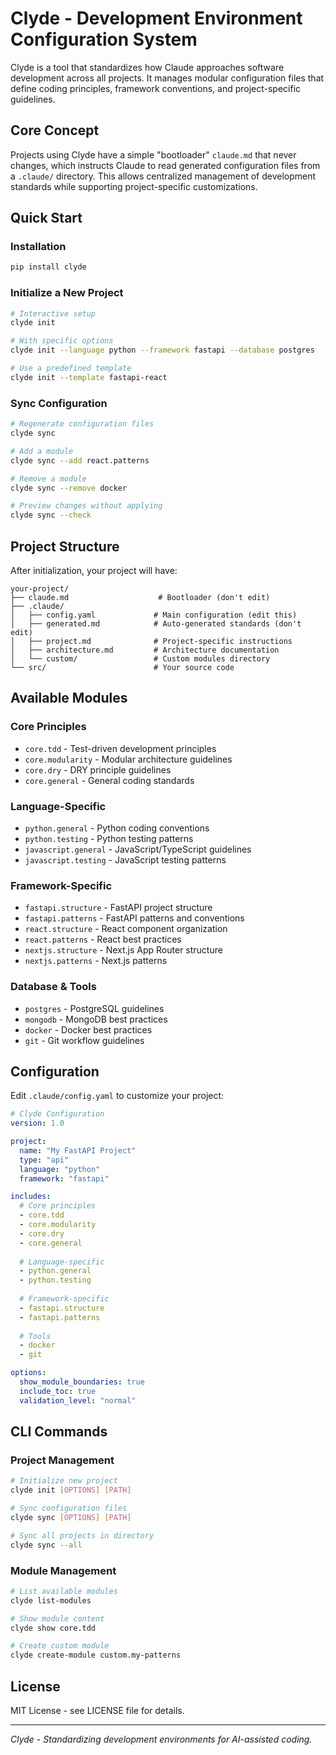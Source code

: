 # Clyde - Development Environment Configuration System

Clyde is a tool that standardizes how Claude approaches software development across all projects. It manages modular configuration files that define coding principles, framework conventions, and project-specific guidelines.

## Core Concept

Projects using Clyde have a simple "bootloader" `claude.md` that never changes, which instructs Claude to read generated configuration files from a `.claude/` directory. This allows centralized management of development standards while supporting project-specific customizations.

## Quick Start

### Installation

```bash
pip install clyde
```

### Initialize a New Project

```bash
# Interactive setup
clyde init

# With specific options
clyde init --language python --framework fastapi --database postgres

# Use a predefined template
clyde init --template fastapi-react
```

### Sync Configuration

```bash
# Regenerate configuration files
clyde sync

# Add a module
clyde sync --add react.patterns

# Remove a module
clyde sync --remove docker

# Preview changes without applying
clyde sync --check
```

## Project Structure

After initialization, your project will have:

```
your-project/
├── claude.md                    # Bootloader (don't edit)
├── .claude/
│   ├── config.yaml             # Main configuration (edit this)
│   ├── generated.md            # Auto-generated standards (don't edit)
│   ├── project.md              # Project-specific instructions
│   ├── architecture.md         # Architecture documentation
│   └── custom/                 # Custom modules directory
└── src/                        # Your source code
```

## Available Modules

### Core Principles
- `core.tdd` - Test-driven development principles
- `core.modularity` - Modular architecture guidelines
- `core.dry` - DRY principle guidelines
- `core.general` - General coding standards

### Language-Specific
- `python.general` - Python coding conventions
- `python.testing` - Python testing patterns
- `javascript.general` - JavaScript/TypeScript guidelines
- `javascript.testing` - JavaScript testing patterns

### Framework-Specific
- `fastapi.structure` - FastAPI project structure
- `fastapi.patterns` - FastAPI patterns and conventions
- `react.structure` - React component organization
- `react.patterns` - React best practices
- `nextjs.structure` - Next.js App Router structure
- `nextjs.patterns` - Next.js patterns

### Database & Tools
- `postgres` - PostgreSQL guidelines
- `mongodb` - MongoDB best practices
- `docker` - Docker best practices
- `git` - Git workflow guidelines

## Configuration

Edit `.claude/config.yaml` to customize your project:

```yaml
# Clyde Configuration
version: 1.0

project:
  name: "My FastAPI Project"
  type: "api"
  language: "python"
  framework: "fastapi"

includes:
  # Core principles
  - core.tdd
  - core.modularity
  - core.dry
  - core.general
  
  # Language-specific
  - python.general
  - python.testing
  
  # Framework-specific
  - fastapi.structure
  - fastapi.patterns
  
  # Tools
  - docker
  - git

options:
  show_module_boundaries: true
  include_toc: true
  validation_level: "normal"
```

## CLI Commands

### Project Management
```bash
# Initialize new project
clyde init [OPTIONS] [PATH]

# Sync configuration files
clyde sync [OPTIONS] [PATH]

# Sync all projects in directory
clyde sync --all
```

### Module Management
```bash
# List available modules
clyde list-modules

# Show module content
clyde show core.tdd

# Create custom module
clyde create-module custom.my-patterns
```

## License

MIT License - see LICENSE file for details.

---

*Clyde - Standardizing development environments for AI-assisted coding.*